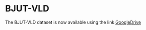 # BJUT-VLD
The BJUT-VLD dataset is now available using the link.[GoogleDrive](https://drive.google.com/file/d/1tn1cnHm16J7IVQNr-ecjvIjz9QlpVcrC/view?usp=sharing)
